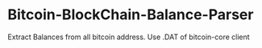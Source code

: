 # Bitcoin-BlockChain-Balance-Parser
Extract Balances from all bitcoin address. Use .DAT of bitcoin-core client
